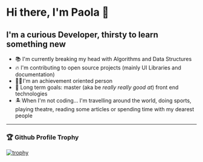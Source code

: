 # Hi there, I'm Paola 👋

## I'm a curious Developer, thirsty to learn something new

- 📚 I'm currently breaking my head with Algorithms and Data Structures
- 🔥 I'm contributing to open source projects (mainly UI Libraries and documentation)
- 👩‍🎓 I'm an achievement oriented person
- 🥅 Long term goals: master (aka be *really really good at*) front end technologies
- 🏝️ When I'm not coding... I'm travelling around the world, doing sports, playing theatre, reading some articles or spending time with my dearest people
---

### 🏆 Github Profile Trophy 
[![trophy](https://github-profile-trophy.vercel.app/?username=paolapog&no-bg=true&row=1&theme=onedark)](https://github.com/ryo-ma/github-profile-trophy)

